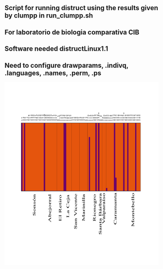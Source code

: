 ## Script for running distruct using the results given by clumpp in run_clumpp.sh  
## For laboratorio de biologia comparativa CIB  
## Software needed distructLinux1.1  
## Need to configure drawparams, .indivq, .languages, .names, .perm, .ps  

<p align="center">
  <img width="800" height="600" src="https://raw.githubusercontent.com/jomare1188/AGUACATE_MICROSATELLITES/master/structure/NO_ADMIXED/distruct/NO_ADMIXTURE_aguacate.png">
</p>
